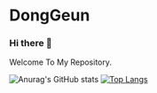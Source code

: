 <h1>DongGeun</h1>

### Hi there 👋

Welcome To My Repository.


![Anurag's GitHub stats](https://github-readme-stats.vercel.app/api?username=DongGeun2&count_private=true&include_all_commits=true&show_icons=true&theme=react&hide=stars&hide_border=true&hide_title=true)
[![Top Langs](https://github-readme-stats.vercel.app/api/top-langs/?username=DongGeun2&hide=python)](https://github.com/anuraghazra/github-readme-stats)
